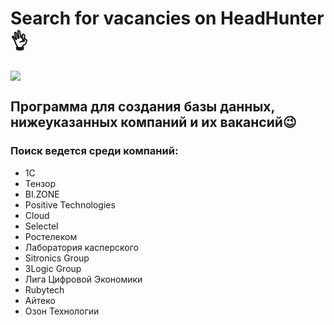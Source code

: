 <h1>Search for vacancies on HeadHunter👌</h1>
<img src="https://www.highamferrers-tc.gov.uk/images/1564363/large.jpg">
<h2>Программа для создания базы данных, нижеуказанных компаний и их вакансий😉</h2>
<h3>Поиск ведется среди компаний:</h3>

+ 1C
+ Тензор
+ BI.ZONE
+ Positive Technologies
+ Cloud
+ Selectel
+ Ростелеком
+ Лаборатория касперского
+ Sitronics Group
+ 3Logic Group
+ Лига Цифровой Экономики
+ Rubytech
+ Айтеко
+ Озон Технологии
